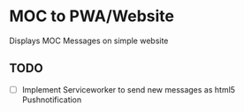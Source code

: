 # MOC to PWA/Website

Displays MOC Messages on simple website

## TODO

- [ ] Implement Serviceworker to send new messages as html5 Pushnotification
